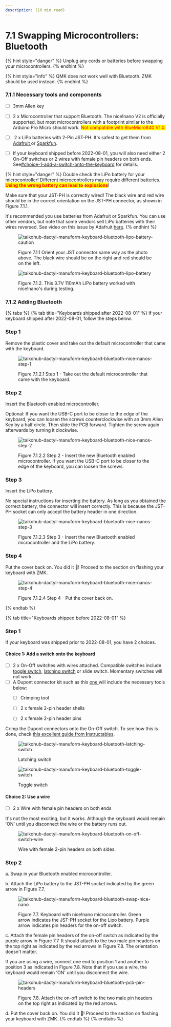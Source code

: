 ```yaml
---
description: (10 min read)
---
```


# 7.1 Swapping Microcontrollers: Bluetooth

{% hint style="danger" %}
Unplug any cords or batteries before swapping your microcontrollers.
{% endhint %}

{% hint style="info" %}
QMK does not work well with Bluetooth. ZMK should be used instead.
{% endhint %}



### 7.1.1 Necessary tools and components

* [ ] 3mm Allen key
* [ ] 2 x Microcontroller that support Bluetooth. The nice!nano V2 is officially supported, but most microcontrollers with a footprint similar to the Arduino Pro Micro should work. <mark style="color:red;">Not compatible with BlueMicro840 V1.0.</mark>
* [ ] &#x20;2 x LiPo batteries with 2-Pin JST-PH. It's safest to get them from [Adafruit ](https://www.adafruit.com/product/1570)or [Sparkfun](https://www.sparkfun.com/products/13853).
* [ ] If your keyboard shipped before 2022-08-01, you will also need either 2 On-Off switches or 2 wires with female pin headers on both ends. See[#choice-1-add-a-switch-onto-the-keyboard](bluetooth.md#choice-1-add-a-switch-onto-the-keyboard "mention") for details.



{% hint style="danger" %}
Double check the LiPo battery for your microcontroller! Different microcontrollers may require different batteries. <mark style="color:red;">**Using the wrong battery can lead to**</mark> <mark style="color:red;">**explosions**</mark>!

Make sure that your JST-PH is correctly wired! The black wire and red wire should be in the correct orientation on the JST-PH connector, as shown in Figure 7.1.1.&#x20;

It's recommended you use batteries from Adafruit or Sparkfun. You can use other vendors, but note that some vendors sell LiPo batteries with their wires reversed. See video on this issue by Adafruit [here](https://www.youtube.com/watch?v=ILArrTIMFyM).
{% endhint %}

<div>

<figure><img src="../.gitbook/assets/lipo_battery_caution.png" alt="taikohub-dactyl-manuform-keyboard-bluetooth-lipo-battery-caution"><figcaption><p>Figure 7.1.1 Orient your JST connector same way as the photo above. The black wire should be on the right and red should be on the left.</p></figcaption></figure>

 

<figure><img src="../.gitbook/assets/lipo_battery.jpg" alt="taikohub-dactyl-manuform-keyboard-bluetooth-lipo-battery"><figcaption><p>Figure 7.1.2. This 3.7V 110mAh LiPo battery worked with nice!nano's during testing.</p></figcaption></figure>

</div>



### 7.1.2 Adding Bluetooth

{% tabs %}
{% tab title="Keyboards shipped after 2022-08-01" %}
If your keyboard shipped after 2022-08-01, follow the steps below.



### **Step 1**

Remove the plastic cover and take out the default microcontroller that came with the keyboard.



<figure><img src="../.gitbook/assets/taikohub-dactyl-manuform-keyboard-with-nice-nano-v2-step-1.jpg" alt="taikohub-dactyl-manuform-keyboard-bluetooth-nice-nanos-step-1"><figcaption><p>Figure 7.1.2.1 Step 1 - Take out the default microcontroller that came with the keyboard.</p></figcaption></figure>



### **Step 2**&#x20;

Insert the Bluetooth enabled microcontroller.

Optional: If you want the USB-C port to be closer to the edge of the keyboard, you can loosen the screws counterclockwise with an 3mm Allen Key by a half circle. Then slide the PCB forward. Tighten the screw again afterwards by turning it clockwise.



<figure><img src="../.gitbook/assets/taikohub-dactyl-manuform-keyboard-with-nice-nano-v2-step-3.jpg" alt="taikohub-dactyl-manuform-keyboard-bluetooth-nice-nanos-step-2"><figcaption><p>Figure 7.1.2.2 Step 2 - Insert the new Bluetooth enabled microcontroller. If you want the USB-C port to be closer to the edge of the keyboard, you can loosen the screws.</p></figcaption></figure>



### **Step 3**

Insert the LiPo battery.&#x20;

No special instructions for inserting the battery. As long as you obtained the correct battery, the connector will insert correctly. This is because the JST-PH socket can only accept the battery header in one direction.



<figure><img src="../.gitbook/assets/taikohub-dactyl-manuform-keyboard-with-nice-nano-v2-step-2.jpg" alt="taikohub-dactyl-manuform-keyboard-bluetooth-nice-nanos-step-3"><figcaption><p>Figure 7.1.2.3 Step 3 - Insert the new Bluetooth enabled microcontroller and the LiPo battery.</p></figcaption></figure>



### **Step 4**

Put the cover back on. You did it 🎉! Proceed to the section on flashing your keyboard with ZMK.

<figure><img src="../.gitbook/assets/taikohub-dactyl-manuform-keyboard-with-nice-nano-v2-step-4.jpg" alt="taikohub-dactyl-manuform-keyboard-bluetooth-nice-nanos-step-4"><figcaption><p>Figure 7.1.2.4 Step 4 - Put the cover back on.</p></figcaption></figure>
{% endtab %}

{% tab title="Keyboards shipped before 2022-08-01" %}
### **Step 1**

If your keyboard was shipped prior to 2022-08-01, you have 2 choices.



#### **Choice 1: Add a switch onto the keyboard**

* [ ] 2 x On-Off switches with wires attached. Compatible switches include [toggle switch](https://www.amazon.com/STARELO-Rocker-Switch-Latching-Pre-Wired/dp/B09BKXVCQ8/ref=sr\_1\_14?crid=10ULQMILV856\&keywords=latching+switch\&qid=1661997333\&sprefix=latching+switch%2Caps%2C105\&sr=8-14), [latching switch](https://www.amazon.com/Twidec-Latching-Self-Locking-Pre-soldered-L-PBS-110-XBK/dp/B086QTH8RW/ref=sr\_1\_5?crid=10ULQMILV856\&keywords=latching+switch\&qid=1661997312\&sprefix=latching+switch%2Caps%2C105\&sr=8-5) or slide switch. Momentary switches will not work.
* [ ] A Dupont connector kit such as this [one ](https://www.amazon.com/Connector-Crimper-Connectors-Ratcheting-AWG28-18/dp/B0B4BKX3H6/ref=sr\_1\_1\_sspa?crid=24D9U7IQM19EH\&keywords=crimping+tool+female+pin+header\&qid=1661997633\&sprefix=crimping+tool+female+pin+heade%2Caps%2C105\&sr=8-1-spons\&psc=1\&spLa=ZW5jcnlwdGVkUXVhbGlmaWVyPUEyVk9ZRzBYSk1HN1dGJmVuY3J5cHRlZElkPUExMDQ2NjA0MVpIWFJTREVMN1E5JmVuY3J5cHRlZEFkSWQ9QTAxNTY4MDkzTVRPRllMS0U0MDkyJndpZGdldE5hbWU9c3BfYXRmJmFjdGlvbj1jbGlja1JlZGlyZWN0JmRvTm90TG9nQ2xpY2s9dHJ1ZQ==)will include the necessary tools below:
  * [ ] Crimping tool
  * [ ] 2 x female 2-pin header shells
  * [ ] 2 x female 2-pin header pins



Crimp the Dupont connectors onto the On-Off switch. To see how this is done, check [this excellent guide from **I**nstructables](https://www.instructables.com/Make-a-Good-Dupont-Pin-Crimp-EVERY-TIME/).



<div>

<figure><img src="../.gitbook/assets/latching-switch.png" alt="taikohub-dactyl-manuform-keyboard-bluetooth-latching-switch"><figcaption><p>Latching switch</p></figcaption></figure>

 

<figure><img src="../.gitbook/assets/toggle-switch.png" alt="taikohub-dactyl-manuform-keyboard-bluetooth-toggle-switch"><figcaption><p>Toggle switch</p></figcaption></figure>

</div>



#### **Choice 2: Use a wire**

* [ ] 2 x Wire with female pin headers on both ends



It's not the most exciting, but it works. Although the keyboard would remain 'ON' until you disconnect the wire or the battery runs out.



<figure><img src="../.gitbook/assets/dupont-wires (1).png" alt="taikohub-dactyl-manuform-keyboard-bluetooth-on-off-switch-wire"><figcaption><p>Wire with female 2-pin headers on both sides.</p></figcaption></figure>



### Step 2

a. Swap in your Bluetooth enabled microcontroller.

b. Attach the LiPo battery to the JST-PH socket indicated by the green arrow in Figure 7.7.

<figure><img src="../.gitbook/assets/taikorobotics_ergonomic_split_mechanical_keyboard_sized_medium_swap_microcontroller_to_nice_nano_assembly.jpg" alt="taikohub-dactyl-manuform-keyboard-bluetooth-swap-nice-nano"><figcaption><p>Figure 7.7. Keyboard with nice!nano microcontroller. Green arrow indicates the JST-PH socket for the Lipo battery. Purple arrow indicates pin headers for the on-off switch.</p></figcaption></figure>



c. Attach the female pin headers of the on-off switch as indicated by the purple arrow in Figure 7.7. It should attach to the two male pin headers on the top right as indicated by the red arrows in Figure 7.8. The orientation doesn't matter.&#x20;

If you are using a wire, connect one end to position 1 and another to position 3 as indicated in Figure 7.8. Note that if you use a wire, the keyboard would remain 'ON' until you disconnect the wire.

<figure><img src="../.gitbook/assets/male_pin_headers_for_on_off_switch.jpg" alt="taikohub-dactyl-manuform-keyboard-bluetooth-pcb-pin-headers"><figcaption><p>Figure 7.8. Attach the on-off switch to the two male pin headers on the top right as indicated by the red arrows.</p></figcaption></figure>

d. Put the cover back on. You did it 🎉! Proceed to the section on flashing your keyboard with ZMK.
{% endtab %}
{% endtabs %}

